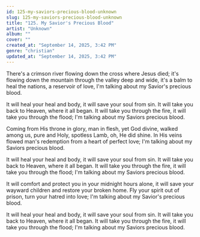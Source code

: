 ```yaml
---
id: 125-my-saviors-precious-blood-unknown
slug: 125-my-saviors-precious-blood-unknown
title: "125. My Savior's Precious Blood"
artist: "Unknown"
album: ""
cover: ""
created_at: "September 14, 2025, 3:42 PM"
genre: "christian"
updated_at: "September 14, 2025, 3:42 PM"
---
```


There's a crimson river flowing down the cross where Jesus died; it's flowing down the mountain through the valley deep and wide, it's a balm to heal the nations, a reservoir of love, I'm talking about my Savior's precious blood. 

It will heal your heal and body, it will save your soul from sin. It will take you back to Heaven, where it all began. It will take you through the fire, it will take you through the flood; I'm talking about my Saviors precious blood. 

Coming from His throne in glory, man in flesh, yet God divine, walked among us, pure and Holy, spotless Lamb, oh, He did shine. In His veins flowed man's redemption from a heart of perfect love; I'm talking about my Saviors precious blood. 

It will heal your heal and body, it will save your soul from sin. It will take you back to Heaven, where it all began. It will take you through the fire, it will take you through the flood; I'm talking about my Saviors precious blood. 

It will comfort and protect you in your midnight hours alone, it will save your wayward children and restore your broken home. Fly your spirit out of prison, turn your hatred into love; I'm talking about my Savior's precious blood. 

It will heal your heal and body, it will save your soul from sin. It will take you back to Heaven, where it all began. It will take you through the fire, it will take you through the flood; I'm talking about my Saviors precious blood. 


 